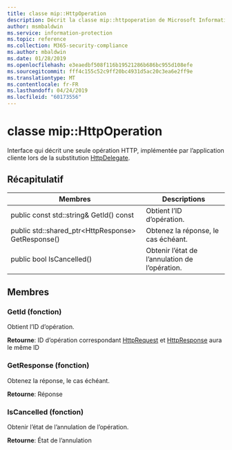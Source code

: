 ```yaml
---
title: classe mip::HttpOperation
description: Décrit la classe mip::httpoperation de Microsoft Information Protection (MIP) SDK.
author: msmbaldwin
ms.service: information-protection
ms.topic: reference
ms.collection: M365-security-compliance
ms.author: mbaldwin
ms.date: 01/28/2019
ms.openlocfilehash: e3eaedbf508f116b19521286b686bc955d108efe
ms.sourcegitcommit: fff4c155c52c9ff20bc4931d5ac20c3ea6e2ff9e
ms.translationtype: MT
ms.contentlocale: fr-FR
ms.lasthandoff: 04/24/2019
ms.locfileid: "60173556"
---
```

# <a name="class-miphttpoperation"></a>classe mip::HttpOperation 
Interface qui décrit une seule opération HTTP, implémentée par l’application cliente lors de la substitution [HttpDelegate](class_mip_httpdelegate.md).
  
## <a name="summary"></a>Récapitulatif
 Membres                        | Descriptions                                
--------------------------------|---------------------------------------------
public const std::string& GetId() const  |  Obtient l’ID d’opération.
public std::shared_ptr\<HttpResponse\> GetResponse()  |  Obtenez la réponse, le cas échéant.
public bool IsCancelled()  |  Obtenir l’état de l’annulation de l’opération.
  
## <a name="members"></a>Membres
  
### <a name="getid-function"></a>GetId (fonction)
Obtient l’ID d’opération.

  
**Retourne**: ID d’opération correspondant [HttpRequest](class_mip_httprequest.md) et [HttpResponse](class_mip_httpresponse.md) aura le même ID
  
### <a name="getresponse-function"></a>GetResponse (fonction)
Obtenez la réponse, le cas échéant.

  
**Retourne**: Réponse
  
### <a name="iscancelled-function"></a>IsCancelled (fonction)
Obtenir l’état de l’annulation de l’opération.

  
**Retourne**: État de l’annulation
